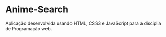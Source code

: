 # Anime-Search
Aplicação desenvolvida usando HTML, CSS3 e JavaScript para a disciplia de Programação web. 
